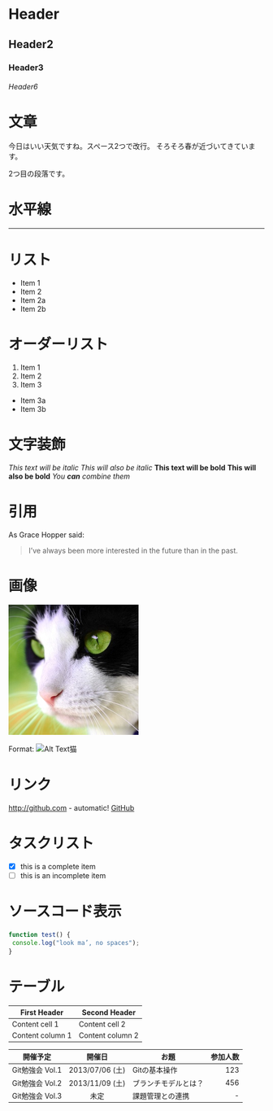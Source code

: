 
# Header
## Header2
### Header3
###### Header6

# 文章
今日はいい天気ですね。スペース2つで改行。
そろそろ春が近づいてきています。

2つ目の段落です。

# 水平線
---

# リスト
* Item 1
* Item 2
 * Item 2a
 * Item 2b

# オーダーリスト
 1. Item 1
 2. Item 2
 3. Item 3
  * Item 3a
  * Item 3b

# 文字装飾
*This text will be italic*
_This will also be italic_
**This text will be bold**
__This will also be bold__
*You **can** combine them*


# 引用
As Grace Hopper said:
> I’ve always been more interested
> in the future than in the past.


# 画像
![GreenEye猫](./images/greeneyecat.jpg)

Format: ![Alt Text猫](https://upload.wikimedia.org/wikipedia/commons/e/e0/2016-06-12_Orange_and_white_tabby_cat_born_in_2016_%E8%8C%B6%E3%83%88%E3%83%A9%E7%99%BD%E3%81%AD%E3%81%93%E5%AD%90%E7%8C%AB_2016%E5%B9%B4%E7%94%9F%E3%81%BE%E3%82%8C_DSCF6403%E2%98%86%E5%BD%A1.jpg)

# リンク
http://github.com - automatic!
[GitHub](http://github.com)

# タスクリスト
- [x] this is a complete item
- [ ] this is an incomplete item

# ソースコード表示
```javascript
function test() {
 console.log("look ma’, no spaces");
}
```

# テーブル
|First Header|Second Header|
|--|--|
|Content cell 1|Content cell 2|
|Content column 1|Content column 2|

| 開催予定        | 開催日          | お題                 | 参加人数|
| --------------- |:---------------:| -------------------- | -------:|
| Git勉強会 Vol.1 | 2013/07/06 (土) | Gitの基本操作        | 123     |
| Git勉強会 Vol.2 | 2013/11/09 (土) | ブランチモデルとは？ | 456     |
| Git勉強会 Vol.3 | 未定            | 課題管理との連携     | -       |
